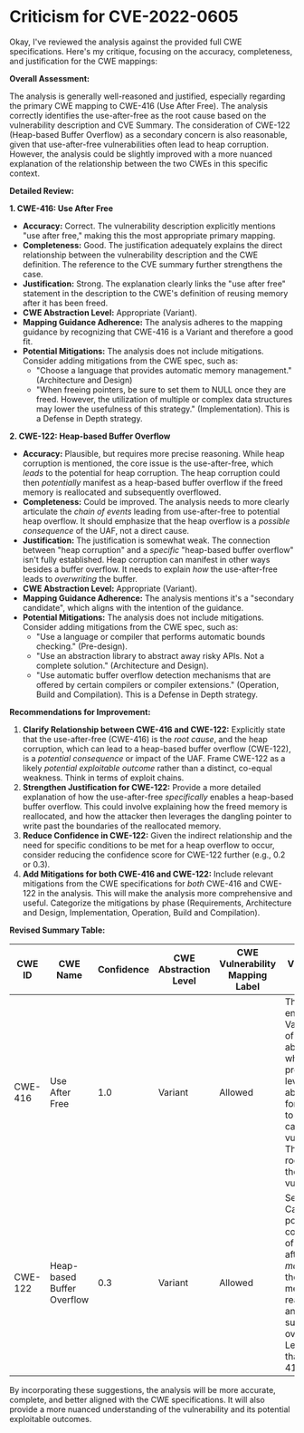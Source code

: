 # Criticism for CVE-2022-0605

Okay, I've reviewed the analysis against the provided full CWE specifications. Here's my critique, focusing on the accuracy, completeness, and justification for the CWE mappings:

**Overall Assessment:**

The analysis is generally well-reasoned and justified, especially regarding the primary CWE mapping to CWE-416 (Use After Free).  The analysis correctly identifies the use-after-free as the root cause based on the vulnerability description and CVE Summary. The consideration of CWE-122 (Heap-based Buffer Overflow) as a secondary concern is also reasonable, given that use-after-free vulnerabilities often lead to heap corruption.  However, the analysis could be slightly improved with a more nuanced explanation of the relationship between the two CWEs in this specific context.

**Detailed Review:**

**1. CWE-416: Use After Free**

*   **Accuracy:** Correct. The vulnerability description explicitly mentions "use after free," making this the most appropriate primary mapping.
*   **Completeness:** Good. The justification adequately explains the direct relationship between the vulnerability description and the CWE definition. The reference to the CVE summary further strengthens the case.
*   **Justification:** Strong. The explanation clearly links the "use after free" statement in the description to the CWE's definition of reusing memory after it has been freed.
*   **CWE Abstraction Level:** Appropriate (Variant).
*   **Mapping Guidance Adherence:** The analysis adheres to the mapping guidance by recognizing that CWE-416 is a Variant and therefore a good fit.
*   **Potential Mitigations:** The analysis does not include mitigations.  Consider adding mitigations from the CWE spec, such as:
    *   "Choose a language that provides automatic memory management." (Architecture and Design)
    *   "When freeing pointers, be sure to set them to NULL once they are freed. However, the utilization of multiple or complex data structures may lower the usefulness of this strategy." (Implementation). This is a Defense in Depth strategy.

**2. CWE-122: Heap-based Buffer Overflow**

*   **Accuracy:** Plausible, but requires more precise reasoning. While heap corruption is mentioned, the core issue is the use-after-free, which *leads* to the potential for heap corruption. The heap corruption could then *potentially* manifest as a heap-based buffer overflow if the freed memory is reallocated and subsequently overflowed.
*   **Completeness:** Could be improved.  The analysis needs to more clearly articulate the *chain of events* leading from use-after-free to potential heap overflow. It should emphasize that the heap overflow is a *possible consequence* of the UAF, not a direct cause.
*   **Justification:** The justification is somewhat weak. The connection between "heap corruption" and a *specific* "heap-based buffer overflow" isn't fully established.  Heap corruption can manifest in other ways besides a buffer overflow. It needs to explain *how* the use-after-free leads to *overwriting* the buffer.
*   **CWE Abstraction Level:** Appropriate (Variant).
*   **Mapping Guidance Adherence:** The analysis mentions it's a "secondary candidate", which aligns with the intention of the guidance.
*   **Potential Mitigations:** The analysis does not include mitigations.  Consider adding mitigations from the CWE spec, such as:
    *   "Use a language or compiler that performs automatic bounds checking." (Pre-design).
    *   "Use an abstraction library to abstract away risky APIs. Not a complete solution." (Architecture and Design).
    *   "Use automatic buffer overflow detection mechanisms that are offered by certain compilers or compiler extensions." (Operation, Build and Compilation). This is a Defense in Depth strategy.

**Recommendations for Improvement:**

1.  **Clarify Relationship between CWE-416 and CWE-122:** Explicitly state that the use-after-free (CWE-416) is the *root cause*, and the heap corruption, which can lead to a heap-based buffer overflow (CWE-122), is a *potential consequence* or impact of the UAF. Frame CWE-122 as a likely *potential exploitable outcome* rather than a distinct, co-equal weakness. Think in terms of exploit chains.
2.  **Strengthen Justification for CWE-122:** Provide a more detailed explanation of how the use-after-free *specifically* enables a heap-based buffer overflow. This could involve explaining how the freed memory is reallocated, and how the attacker then leverages the dangling pointer to write past the boundaries of the reallocated memory.
3.  **Reduce Confidence in CWE-122:** Given the indirect relationship and the need for specific conditions to be met for a heap overflow to occur, consider reducing the confidence score for CWE-122 further (e.g., 0.2 or 0.3).
4.  **Add Mitigations for both CWE-416 and CWE-122:** Include relevant mitigations from the CWE specifications for *both* CWE-416 and CWE-122 in the analysis. This will make the analysis more comprehensive and useful.  Categorize the mitigations by phase (Requirements, Architecture and Design, Implementation, Operation, Build and Compilation).

**Revised Summary Table:**

| CWE ID | CWE Name | Confidence | CWE Abstraction Level | CWE Vulnerability Mapping Label | CWE-Vulnerability Mapping Notes |
|---|---|---|---|---|---|
| CWE-416 | Use After Free | 1.0 | Variant | Allowed | This CWE entry is at the Variant level of abstraction, which is a preferred level of abstraction for mapping to the root causes of vulnerabilities. This is the root cause of the vulnerability. |
| CWE-122 | Heap-based Buffer Overflow | 0.3 | Variant | Allowed | Secondary Candidate.  A potential consequence of the use-after-free that *may* occur if the freed memory is reallocated and subsequently overflowed. Less direct than CWE-416. |

By incorporating these suggestions, the analysis will be more accurate, complete, and better aligned with the CWE specifications. It will also provide a more nuanced understanding of the vulnerability and its potential exploitable outcomes.